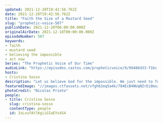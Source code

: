 ```yaml
---
updated: 2021-12-28T19:42:56.762Z
date: 2021-12-28T19:42:56.762Z
title: "Faith the Size of a Mustard Seed"
slug: "prophetic-voice-507"
publishDate: 2021-12-20T06:00:00.000Z
originalAirDate: 2021-12-18T00:00:00.000Z
episodeNumber: 507
keywords:
- faith
- mustard seed
- believing the impossible
- act now
Series: "The Prophetic Voice of Our Time"
audioLink: "https://episodes.castos.com/propheticvoice/9/99486d33-f1bc-4d08-8e4a-adba7c1d973e/12-18-19-21-The-Prophetic-Voice-of-our-Time-mixdown-.mp3"
hosts:
- Cristina Sosso
description: "Let us believe God for the impossible. We just need to follow the instruction, and do what we need to do, and God will intervene. Even if we just have faith the size of a mustard seed, great things will happen."
featuredImage: "//images.ctfassets.net/vfgh62eq5a4k/784EcB4NUqNZrEi8mxzDmD/7ed933e93756cc4d60123f0c02cb7dc1/nicolas-prieto-sMJaf08ugD0-unsplash__1_.jpg"
photoCredit: "Nicolas Prieto"
people:
- title: Cristina Sosso
  slug: cristina-sosso
  contentType: people
  id: 3zLvufAtlKgiiGIaEYs4S4
---
```

